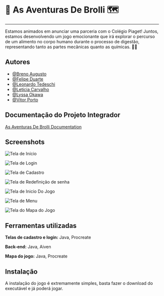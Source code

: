 # 🥦 As Aventuras De Brolli 🗺️
<hr>
Estamos animados em anunciar uma parceria com o Colégio Piaget! Juntos, estamos desenvolvendo um jogo emocionante que irá explorar o percurso de um alimento no corpo humano durante o processo de digestão, representando tanto as partes mecânicas quanto as químicas. 🍔🔬

## Autores

- [@Breno Augusto](https://github.com/BrenoAugustoOG)
- [@Felipe Duarte](https://github.com/FelipeDuarte1)
- [@Leonardo Tedeschi](https://github.com/LeonardoTBelo)
- [@Leticia Carvalho](https://github.com/leticiacarvalhoo)
- [@Lyssa Okawa](https://github.com/lyssaokawaperini)
- [@Vitor Porto](https://github.com/4FunCode)

## Documentação do Projeto Integrador

[As Aventuras De Brolli Documentation](https://heyzine.com/flip-book/9e02c33820.html)


## Screenshots

![Tela de Início](https://lh3.googleusercontent.com/pw/AP1GczPcLTQ00hGOR4uJsGro0d2ASHtzo54PanynyY-EPxyqWocVeqsuJhbPEYUEUNSuXdWfEM-o1X53YTsu3Y2l1DjcOK0Yp0Tiirw2aYkLYpUFv8prWXPwNfI1DHrHhFB8n_6tuLn84olUOdEwgu1Uu0Nc=w1244-h730-s-no-gm?authuser=0)

![Tela de Login](https://lh3.googleusercontent.com/pw/AP1GczNJUGzx5oamq6k8-MGSViObbTlYtAflFx2zDIGxFimuuLcj0cRCwzfHoMXC3DIM5XP4Zbk4FUwTgWkVhFZJLaCCr_s6bmpu3jThbCwJX7aOLEUYFpzLZpWTcS7Xn1CY0RjW-ol4GcLzsTIFG7DeG8UQ=w1247-h730-s-no-gm?authuser=0)

![Tela de Cadastro](https://lh3.googleusercontent.com/pw/AP1GczM2DRONkmgTZzXT3n9QRHxis7g93-UNWhXOXfUdKunhzsIx_ScDXPRNytbEMDetYdTrMgug6JNYWr_8uxoN_6fA43YG_gEyJZZeK_xpBMLesJQbKwSc_TugjiMVILYzQysh2CoH7HfnttOyT3u-uLPN=w1244-h733-s-no-gm?authuser=0)

![Tela de Redefinição de senha](https://lh3.googleusercontent.com/pw/AP1GczMOU_7QOsqY_eSpWFe9NVNaptrHCVariK5kuyP_HLkoSJ2aItOkrR7SrB8u15NN1jTTAyAdk6DkicOUIDu1yFiS1kSeQis0I-TctyFM_RI9IxPrRc4c0Sj6CMeYn7kD1lvUC7_alGfIuGhcBruTGx1s=w1245-h734-s-no-gm?authuser=0)

![Tela de Inicio Do Jogo](https://lh3.googleusercontent.com/pw/AP1GczMXhCQTEwHPVMAkk17BRL0JK8OyWYyygVtg0nRnns8MX5MR47evgWKRyKxKenFdJYyOJd0VtJcKJdOP7lBLQzXAFjfw2mtE-hK7P8QSKnvrKT8kgJwP4w_QBt1fLl1oKXYVIcwLtWRVS8Fi-EWmDZJw=w1244-h736-s-no-gm?authuser=0)

![Tela de Menu](https://lh3.googleusercontent.com/pw/AP1GczMegMD2FhwJUiRNjj-q44sG8itRRyCU-k4tH93F-Dkk3V3YbCiKfP2rsoR4cW10w2OCf7sW12iSdUbtBEdauXRY4gnsIlCmXhWpQH4t8WXACwSAOgRYl9N1aZN7f7uBCnSc1udVx7ZcIE-JCxU-QYtr=w1245-h734-s-no-gm?authuser=0)

![Tela do Mapa do Jogo](https://lh3.googleusercontent.com/pw/AP1GczMJMd-jUPfmM5b2jrHziDW4y5d_YRpZKNzudL6nKR8L6BDyBMGwOV6Xda5TIdCcPLeI3237dKX3N3Px3-w_42uBhuqXcC4Y_wE7xHGqwRJSjrq0YNmo221yeNB7tly9O5dgyBA8O8f4fGKLm43Pw_Kt=w1231-h729-s-no-gm?authuser=0)

## Ferramentas utilizadas

**Telas de cadastro e login:** Java, Procreate

**Back-end:** Java, Aiven

**Mapa do jogo:** Java, Procreate

## Instalação

A instalação do jogo é extremamente simples, basta fazer o download do executável e já poderá jogar.
